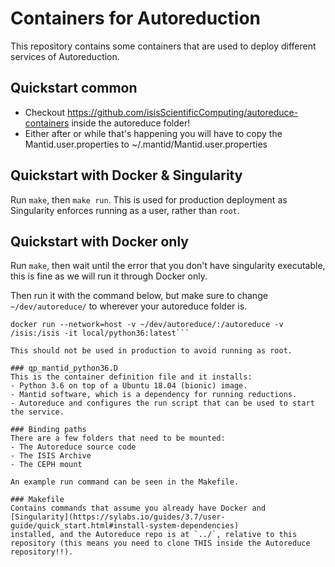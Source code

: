 # Containers for Autoreduction

This repository contains some containers that are used to deploy different services of Autoreduction.

## Quickstart common
- Checkout https://github.com/isisScientificComputing/autoreduce-containers inside the autoreduce folder!
- Either after or while that's happening you will have to copy the Mantid.user.properties to ~/.mantid/Mantid.user.properties

## Quickstart with Docker & Singularity
Run `make`, then `make run`. This is used for production deployment as Singularity enforces running as a user, rather than `root`.

## Quickstart with Docker only
Run `make`, then wait until the error that you don't have singularity executable, this is fine as we will run it through Docker only.

Then run it with the command below, but make sure to change `~/dev/autoreduce/` to wherever your autoreduce folder is.
```
docker run --network=host -v ~/dev/autoreduce/:/autoreduce -v /isis:/isis -it local/python36:latest```

This should not be used in production to avoid running as root.

### qp_mantid_python36.D
This is the container definition file and it installs:
- Python 3.6 on top of a Ubuntu 18.04 (bionic) image.
- Mantid software, which is a dependency for running reductions.
- Autoreduce and configures the run script that can be used to start the service.

### Binding paths
There are a few folders that need to be mounted:
- The Autoreduce source code
- The ISIS Archive
- The CEPH mount

An example run command can be seen in the Makefile.

### Makefile
Contains commands that assume you already have Docker and [Singularity](https://sylabs.io/guides/3.7/user-guide/quick_start.html#install-system-dependencies)
installed, and the Autoreduce repo is at `../`, relative to this repository (this means you need to clone THIS inside the Autoreduce repository!!).
